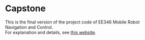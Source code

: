 # Capstone
This is the final version of the project code of EE346 Mobile Robot Navigation and Control.  
For explanation and details, see [this website](https://atlasgooo.wordpress.com/2021/06/08/ee346-mobile-robot-navigation-control-capston-lab-report).
